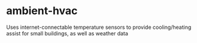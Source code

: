 # ambient-hvac
Uses internet-connectable temperature sensors to provide cooling/heating assist for small buildings, as well as weather data
